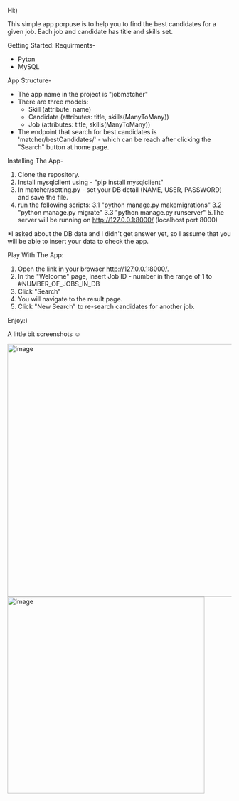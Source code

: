 Hi:) 

This simple app porpuse is to help you to find the best candidates for a given job.
Each job and candidate has title and skills set.

Getting Started:
Requirments-
- Pyton 
- MySQL 

App Structure- 
- The app name in the project is "jobmatcher"
- There are three models:
  - Skill (attribute: name) 
  - Candidate (attributes: title, skills(ManyToMany))
  - Job (attributes: title, skills(ManyToMany))
- The endpoint that search for best candidates is 'matcher/bestCandidates/' - which can be reach after clicking the "Search" button at home page.

Installing The App-

1. Clone the repository.
2. Install mysqlclient using - "pip install mysqlclient"
3. In matcher/setting.py - set your DB detail (NAME, USER, PASSWORD) and save the file.
4. run the following scripts:
  3.1 "python manage.py makemigrations"
  3.2 "python manage.py migrate"
  3.3 "python manage.py runserver"
5.The server will be running on http://127.0.0.1:8000/ (localhost port 8000)

*I asked about the DB data and I didn't get answer yet, so I assume that you will be able to insert your data to check the app.

Play With The App:

1. Open the link in your browser http://127.0.0.1:8000/.
2. In the "Welcome" page, insert Job ID - number in the range of 1 to #NUMBER_OF_JOBS_IN_DB 
3. Click "Search" 
4. You will navigate to the result page. 
5. Click "New Search" to re-search candidates for another job.

Enjoy:)

A little bit screenshots ☺️

<img width="569" alt="image" src="https://user-images.githubusercontent.com/62885985/170815785-afdafaae-c8b6-40a7-b521-1e7097e1ed8f.png">


<img width="443" alt="image" src="https://user-images.githubusercontent.com/62885985/170815795-4ee39583-e300-4a78-8173-2b296e77bb7a.png">

